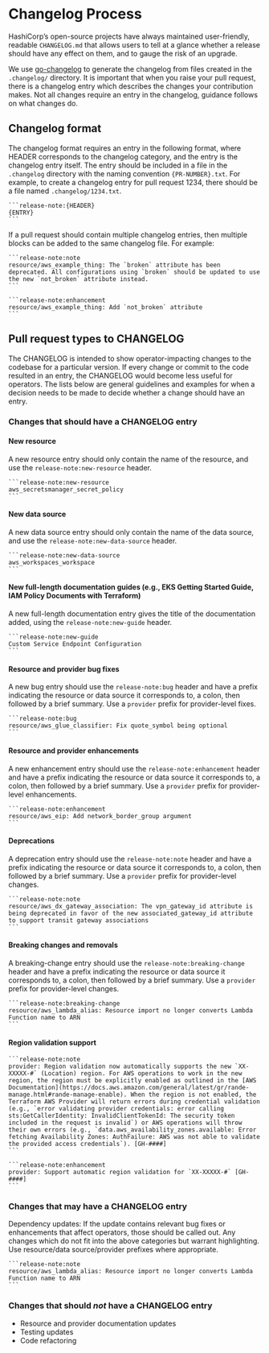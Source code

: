 # Changelog Process

HashiCorp’s open-source projects have always maintained user-friendly, readable `CHANGELOG.md` that allows users to tell at a glance whether a release should have any effect on them, and to gauge the risk of an upgrade.

We use [go-changelog](https://github.com/hashicorp/go-changelog) to generate the changelog from files created in the `.changelog/` directory.
It is important that when you raise your pull request, there is a changelog entry which describes the changes your contribution makes.
Not all changes require an entry in the changelog, guidance follows on what changes do.

## Changelog format

The changelog format requires an entry in the following format, where HEADER corresponds to the changelog category, and the entry is the changelog entry itself. The entry should be included in a file in the `.changelog` directory with the naming convention `{PR-NUMBER}.txt`. For example, to create a changelog entry for pull request 1234, there should be a file named `.changelog/1234.txt`.

``````
```release-note:{HEADER}
{ENTRY}
```
``````

If a pull request should contain multiple changelog entries, then multiple blocks can be added to the same changelog file. For example:

``````
```release-note:note
resource/aws_example_thing: The `broken` attribute has been deprecated. All configurations using `broken` should be updated to use the new `not_broken` attribute instead.
```

```release-note:enhancement
resource/aws_example_thing: Add `not_broken` attribute
```
``````

## Pull request types to CHANGELOG

The CHANGELOG is intended to show operator-impacting changes to the codebase for a particular version. If every change or commit to the code resulted in an entry, the CHANGELOG would become less useful for operators. The lists below are general guidelines and examples for when a decision needs to be made to decide whether a change should have an entry.

### Changes that should have a CHANGELOG entry

#### New resource

A new resource entry should only contain the name of the resource, and use the `release-note:new-resource` header.

``````
```release-note:new-resource
aws_secretsmanager_secret_policy
```
``````

#### New data source

A new data source entry should only contain the name of the data source, and use the `release-note:new-data-source` header.

``````
```release-note:new-data-source
aws_workspaces_workspace
```
``````

#### New full-length documentation guides (e.g., EKS Getting Started Guide, IAM Policy Documents with Terraform)

A new full-length documentation entry gives the title of the documentation added, using the `release-note:new-guide` header.

``````
```release-note:new-guide
Custom Service Endpoint Configuration
```
``````

#### Resource and provider bug fixes

A new bug entry should use the `release-note:bug` header and have a prefix indicating the resource or data source it corresponds to, a colon, then followed by a brief summary. Use a `provider` prefix for provider-level fixes.

``````
```release-note:bug
resource/aws_glue_classifier: Fix quote_symbol being optional
```
``````

#### Resource and provider enhancements

A new enhancement entry should use the `release-note:enhancement` header and have a prefix indicating the resource or data source it corresponds to, a colon, then followed by a brief summary. Use a `provider` prefix for provider-level enhancements.

``````
```release-note:enhancement
resource/aws_eip: Add network_border_group argument
```
``````

#### Deprecations

A deprecation entry should use the `release-note:note` header and have a prefix indicating the resource or data source it corresponds to, a colon, then followed by a brief summary. Use a `provider` prefix for provider-level changes.

``````
```release-note:note
resource/aws_dx_gateway_association: The vpn_gateway_id attribute is being deprecated in favor of the new associated_gateway_id attribute to support transit gateway associations
```
``````

#### Breaking changes and removals

A breaking-change entry should use the `release-note:breaking-change` header and have a prefix indicating the resource or data source it corresponds to, a colon, then followed by a brief summary. Use a `provider` prefix for provider-level changes.

``````
```release-note:breaking-change
resource/aws_lambda_alias: Resource import no longer converts Lambda Function name to ARN
```
``````

#### Region validation support

``````
```release-note:note
provider: Region validation now automatically supports the new `XX-XXXXX-#` (Location) region. For AWS operations to work in the new region, the region must be explicitly enabled as outlined in the [AWS Documentation](https://docs.aws.amazon.com/general/latest/gr/rande-manage.html#rande-manage-enable). When the region is not enabled, the Terraform AWS Provider will return errors during credential validation (e.g., `error validating provider credentials: error calling sts:GetCallerIdentity: InvalidClientTokenId: The security token included in the request is invalid`) or AWS operations will throw their own errors (e.g., `data.aws_availability_zones.available: Error fetching Availability Zones: AuthFailure: AWS was not able to validate the provided access credentials`). [GH-####]
```

```release-note:enhancement
provider: Support automatic region validation for `XX-XXXXX-#` [GH-####]
```
``````

### Changes that may have a CHANGELOG entry

Dependency updates: If the update contains relevant bug fixes or enhancements that affect operators, those should be called out.
Any changes which do not fit into the above categories but warrant highlighting.
Use resource/data source/provider prefixes where appropriate.

``````
```release-note:note
resource/aws_lambda_alias: Resource import no longer converts Lambda Function name to ARN
```
``````

### Changes that should _not_ have a CHANGELOG entry

- Resource and provider documentation updates
- Testing updates
- Code refactoring
